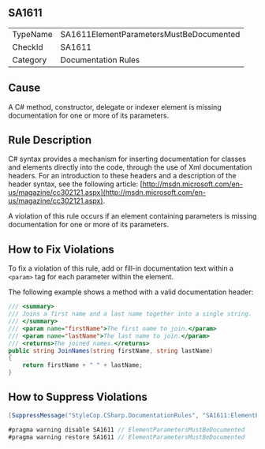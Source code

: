 ﻿## SA1611

<table>
<tr>
  <td>TypeName</td>
  <td>SA1611ElementParametersMustBeDocumented</td>
</tr>
<tr>
  <td>CheckId</td>
  <td>SA1611</td>
</tr>
<tr>
  <td>Category</td>
  <td>Documentation Rules</td>
</tr>
</table>

## Cause

A C# method, constructor, delegate or indexer element is missing documentation for one or more of its parameters.

## Rule Description

C# syntax provides a mechanism for inserting documentation for classes and elements directly into the code, through the use of Xml documentation headers. For an introduction to these headers and a description of the header syntax, see the following article: [http://msdn.microsoft.com/en-us/magazine/cc302121.aspx](http://msdn.microsoft.com/en-us/magazine/cc302121.aspx).

A violation of this rule occurs if an element containing parameters is missing documentation for one or more of its parameters.

## How to Fix Violations

To fix a violation of this rule, add or fill-in documentation text within a `<param>` tag for each parameter within the element.

The following example shows a method with a valid documentation header:

```csharp
/// <summary>
/// Joins a first name and a last name together into a single string.
/// </summary>
/// <param name="firstName">The first name to join.</param>
/// <param name="lastName">The last name to join.</param>
/// <returns>The joined names.</returns>
public string JoinNames(string firstName, string lastName)
{
    return firstName + " " + lastName;
}
```

## How to Suppress Violations

```csharp
[SuppressMessage("StyleCop.CSharp.DocumentationRules", "SA1611:ElementParametersMustBeDocumented", Justification = "Reviewed.")]
```

```csharp
#pragma warning disable SA1611 // ElementParametersMustBeDocumented
#pragma warning restore SA1611 // ElementParametersMustBeDocumented
```
